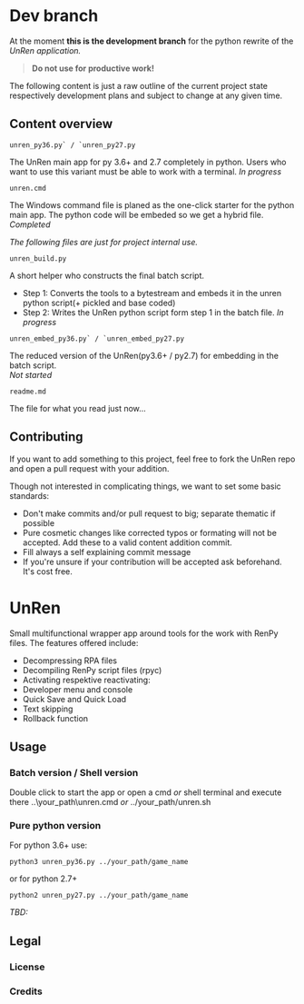 # Dev branch
At the moment **this is the development branch** for the python rewrite of the _UnRen application._
> **Do not use for productive work!**

The following content is just a raw outline of the current project state respectively
development plans and subject to change at any given time.

## Content overview

```
unren_py36.py` / `unren_py27.py
```
The UnRen main app for py 3.6+ and 2.7 completely in python. Users who want to use this variant must be able to work with a terminal.
_In progress_

```
unren.cmd
``` 
The Windows command file is planed as the one-click starter for the python main app. The python code will be embeded so we get a hybrid file. 
_Completed_

_The following files are just for project internal use._ 

```
unren_build.py
``` 
A short helper who constructs the final batch script. 
- Step 1: Converts the tools to a bytestream and embeds it in the unren python
script(+ pickled and base coded)
- Step 2: Writes the UnRen python script form step 1 in the batch file. 
_In progress_

```
unren_embed_py36.py` / `unren_embed_py27.py
```
The reduced version of the UnRen(py3.6+ / py2.7) for embedding in the batch script.  
_Not started_

```
readme.md
```
The file for what you read just now...


## Contributing
If you want to add something to this project, feel free to fork the UnRen repo and
open a pull request with your addition.

Though not interested in complicating things, we want to set some basic standards:
- Don't make commits and/or pull request to big; separate thematic if possible
- Pure cosmetic changes like corrected typos or formating will not be accepted.
Add these to a valid content addition commit.
- Fill always a self explaining commit message
- If you're unsure if your contribution will be accepted ask beforehand. It's cost free.

<!-- madeddy: This line and above is to be removed on dev completion -->

# UnRen
Small multifunctional wrapper app around tools for the work with RenPy files.
The features offered include:
- Decompressing RPA files
- Decompiling RenPy script files (rpyc)
- Activating respektive reactivating:
 - Developer menu and console
 - Quick Save and Quick Load
 - Text skipping
 - Rollback function

## Usage
<!-- madeddy: Hm. Will we really need a batch file? -->
### Batch version / Shell version
Double click to start the app or open a cmd _or_ shell terminal and execute there ..\your_path\unren.cmd _or_ ../your_path/unren.sh

### Pure python version
For python 3.6+ use:
```shell
python3 unren_py36.py ../your_path/game_name
```
or for python 2.7+
```shell
python2 unren_py27.py ../your_path/game_name
```


_TBD:_
## Legal
### License

### Credits 
